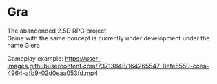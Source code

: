 # Gra
The abandonded 2.5D RPG project \
Game with the same concept is currently under development under the name Giera

Gameplay example:
https://user-images.githubusercontent.com/73713848/164265547-8efe5550-ccea-4964-afb9-02d0eaa053fd.mp4

